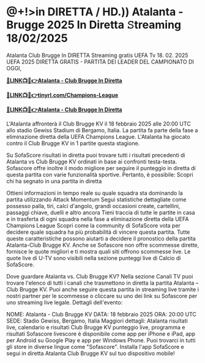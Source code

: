 # @+!>in DIRETTA / HD.)) Atalanta - Brugge 2025 In Diretta 𝚂treaming 18/02/2025

Atalanta Club Brugge In DIRETTA Streaming gratis UEFA Tv 18. 02. 2025
UEFA 2025 DIRETTA GRATIS - PARTITA DEI LEADER DEL CAMPIONATO DI OGGI,

**[🔴LINK📺📱👉Atalanta - Club Brugge In Diretta](https://tinyurl.com/4dwhr6d4)**

**[🔴LINK📺📱👉tinyrl.com/Champions-League](https://tinyurl.com/4dwhr6d4)**

**[🔴LINK📺📱👉Atalanta - Club Brugge In Diretta](https://tinyurl.com/4dwhr6d4)**

L'Atalanta affronterà il Club Brugge KV il 18 febbraio 2025 alle 20:00 UTC allo stadio Gewiss Stadium di Bergamo, Italia. La partita fa parte della fase a eliminazione diretta della UEFA Champions League.
L'Atalanta ha giocato contro il Club Brugge KV in 1 partite questa stagione.

Su SofaScore risultati in diretta puoi trovare tutti i risultati precedenti di Atalanta vs Club Brugge KV ordinati in base ai confronti testa-testa. Sofascore offre inoltre il modo migliore per seguire il punteggio in diretta di questa partita con varie funzionalità sportive. Pertanto, è possibile:
Scopri chi ha segnato in una partita in diretta

Ottieni informazioni in tempo reale su quale squadra sta dominando la partita utilizzando Attack Momentum
Segui statistiche dettagliate come possesso palla, tiri, calci d'angolo, grandi occasioni create, cartellini, passaggi chiave, duelli e altro ancora
Tieni traccia di tutte le partite in casa e in trasferta di ogni squadra nella fase a eliminazione diretta della UEFA Champions League
Scopri come la community di SofaScore vota per decidere quale squadra ha più probabilità di vincere questa partita.
Tutte queste caratteristiche possono aiutarti a decidere il pronostico della partita Atalanta-Club Brugge KV. Anche se Sofascore non offre scommesse dirette, fornisce le quote migliori e ti mostra quali siti offrono scommesse live. Le quote live di U-TV sono visibili nella sezione punteggi live di Calcio di SofaScore.

Dove guardare Atalanta vs. Club Brugge KV? Nella sezione Canali TV puoi trovare l'elenco di tutti i canali che trasmettono in diretta la partita Atalanta – Club Brugge KV. Puoi anche seguire questa partita in streaming live tramite i nostri partner per le scommesse o cliccare su uno dei link su Sofascore per uno streaming live legale.
Dettagli dell'evento:

NOME: Atalanta - Club Brugge KV
DATA: 18 febbraio 2025
ORA: 20:00 UTC
SEDE: Stadio Gewiss, Bergamo, Italia
Maggiori dettagli:
Atalanta risultati live, calendario e risultati
Club Brugge KV punteggio live, programma e risultati
Sofascore livescore è disponibile come app per iPhone e iPad, app per Android su Google Play e app per Windows Phone. Puoi trovarci in tutti gli store in diverse lingue come "Sofascore". Installa l'app SofaScore e segui in diretta Atalanta Club Brugge KV sul tuo dispositivo mobile!
